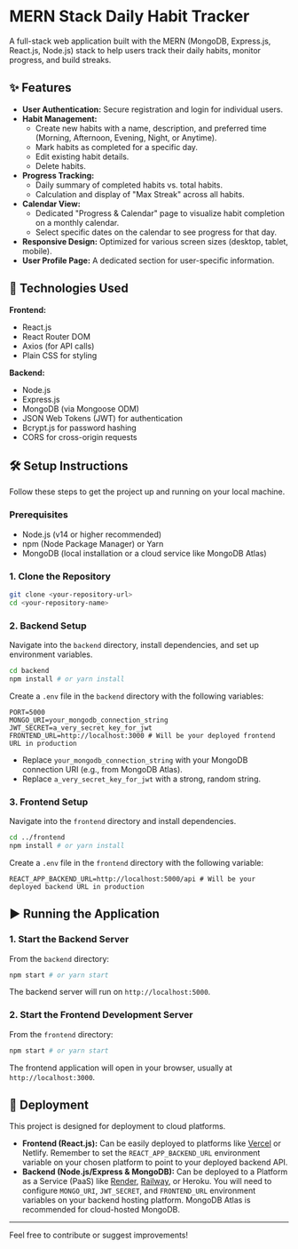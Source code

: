 # MERN Stack Daily Habit Tracker

A full-stack web application built with the MERN (MongoDB, Express.js, React.js, Node.js) stack to help users track their daily habits, monitor progress, and build streaks.

## ✨ Features

*   **User Authentication:** Secure registration and login for individual users.
*   **Habit Management:**
    *   Create new habits with a name, description, and preferred time (Morning, Afternoon, Evening, Night, or Anytime).
    *   Mark habits as completed for a specific day.
    *   Edit existing habit details.
    *   Delete habits.
*   **Progress Tracking:**
    *   Daily summary of completed habits vs. total habits.
    *   Calculation and display of "Max Streak" across all habits.
*   **Calendar View:**
    *   Dedicated "Progress & Calendar" page to visualize habit completion on a monthly calendar.
    *   Select specific dates on the calendar to see progress for that day.
*   **Responsive Design:** Optimized for various screen sizes (desktop, tablet, mobile).
*   **User Profile Page:** A dedicated section for user-specific information.

## 🚀 Technologies Used

**Frontend:**
*   React.js
*   React Router DOM
*   Axios (for API calls)
*   Plain CSS for styling

**Backend:**
*   Node.js
*   Express.js
*   MongoDB (via Mongoose ODM)
*   JSON Web Tokens (JWT) for authentication
*   Bcrypt.js for password hashing
*   CORS for cross-origin requests

## 🛠️ Setup Instructions

Follow these steps to get the project up and running on your local machine.

### Prerequisites

*   Node.js (v14 or higher recommended)
*   npm (Node Package Manager) or Yarn
*   MongoDB (local installation or a cloud service like MongoDB Atlas)

### 1. Clone the Repository

```bash
git clone <your-repository-url>
cd <your-repository-name>
```

### 2. Backend Setup

Navigate into the `backend` directory, install dependencies, and set up environment variables.

```bash
cd backend
npm install # or yarn install
```

Create a `.env` file in the `backend` directory with the following variables:

```
PORT=5000
MONGO_URI=your_mongodb_connection_string
JWT_SECRET=a_very_secret_key_for_jwt
FRONTEND_URL=http://localhost:3000 # Will be your deployed frontend URL in production
```

*   Replace `your_mongodb_connection_string` with your MongoDB connection URI (e.g., from MongoDB Atlas).
*   Replace `a_very_secret_key_for_jwt` with a strong, random string.

### 3. Frontend Setup

Navigate into the `frontend` directory and install dependencies.

```bash
cd ../frontend
npm install # or yarn install
```

Create a `.env` file in the `frontend` directory with the following variable:

```
REACT_APP_BACKEND_URL=http://localhost:5000/api # Will be your deployed backend URL in production
```

## ▶️ Running the Application

### 1. Start the Backend Server

From the `backend` directory:

```bash
npm start # or yarn start
```
The backend server will run on `http://localhost:5000`.

### 2. Start the Frontend Development Server

From the `frontend` directory:

```bash
npm start # or yarn start
```
The frontend application will open in your browser, usually at `http://localhost:3000`.

## 🚀 Deployment

This project is designed for deployment to cloud platforms.

*   **Frontend (React.js):** Can be easily deployed to platforms like [Vercel](https://vercel.com/) or Netlify. Remember to set the `REACT_APP_BACKEND_URL` environment variable on your chosen platform to point to your deployed backend API.
*   **Backend (Node.js/Express & MongoDB):** Can be deployed to a Platform as a Service (PaaS) like [Render](https://render.com/), [Railway](https://railway.app/), or Heroku. You will need to configure `MONGO_URI`, `JWT_SECRET`, and `FRONTEND_URL` environment variables on your backend hosting platform. MongoDB Atlas is recommended for cloud-hosted MongoDB.

---

Feel free to contribute or suggest improvements!
```
